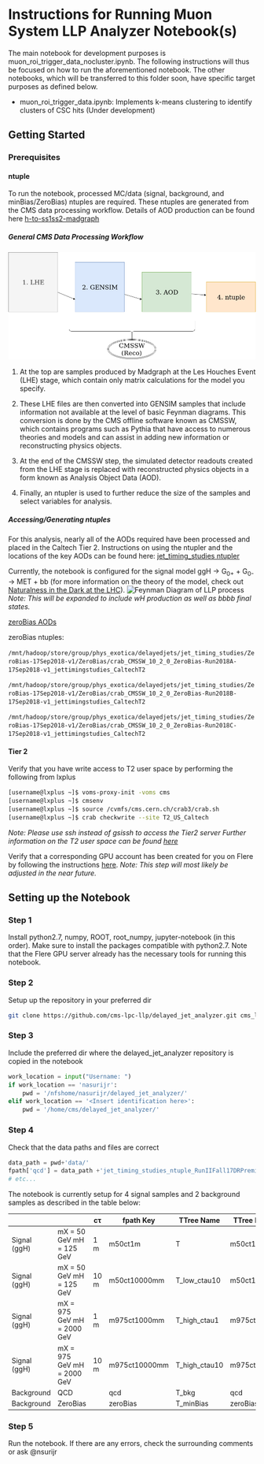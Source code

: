 # Instructions for Running Muon System LLP Analyzer Notebook(s)

The main notebook for development purposes is muon_roi_trigger_data_nocluster.ipynb. The following instructions will thus be focused on how to run the aforementioned notebook. The other notebooks, which will be transferred to this folder soon, have specific target purposes as defined below.
* muon_roi_trigger_data.ipynb: Implements k-means clustering to identify clusters of CSC hits (Under development)

## Getting Started

### Prerequisites

#### ntuple

To run the notebook, processed MC/data (signal, background, and minBias/ZeroBias) ntuples are required. These ntuples are generated from the CMS data processing workflow. Details of AOD production can be found here [h-to-ss1ss2-madgraph](https://github.com/cms-lpc-llp/h-to-ss1ss2-madgraph)

##### *General CMS Data Processing Workflow*
![CMS Data Processing Workflow](cms_workflow(1).png?raw=true)

1. At the top are samples produced by Madgraph at the Les Houches Event (LHE) stage, which contain only matrix calculations for the model you specify. 

2. These LHE files are then converted into GENSIM samples that include information not available at the level of basic Feynman diagrams. This conversion is done by the CMS offline software known as CMSSW, which contains programs such as Pythia that have access to numerous theories and models and can assist in adding new information or reconstructing physics objects. 

3. At the end of the CMSSW step, the simulated detector readouts created from the LHE stage is replaced with reconstructed physics objects in a form known as Analysis Object Data (AOD). 

4. Finally, an ntupler is used to further reduce the size of the samples and select variables for analysis.

##### *Accessing/Generating ntuples*
For this analysis, nearly all of the AODs required have been processed and placed in the Caltech Tier 2. Instructions on using the ntupler and the locations of the key AODs can be found here: [jet_timing_studies ntupler](https://github.com/cms-lpc-llp/jet_timing_studies)

Currently, the notebook is configured for the signal model ggH -> G<sub>0+</sub> + G<sub>0-</sub> -> MET + bb (for more information on the theory of the model, check out [Naturalness in the Dark at the LHC](https://arxiv.org/pdf/1501.05310.pdf)). ![Feynman Diagram of LLP process](http://inspirehep.net/record/1340705/files/glueball_production.png)
*Note: This will be expanded to include wH production as well as bbbb final states.*

[zeroBias AODs](https://cmsweb.cern.ch/das/request?view=list&limit=150&instance=prod%2Fglobal&input=dataset+dataset%3D%2FZeroBias%2FRun2018*-17Sep2018-v*%2FAOD)

zeroBias ntuples:

```/mnt/hadoop/store/group/phys_exotica/delayedjets/jet_timing_studies/ZeroBias-17Sep2018-v1/ZeroBias/crab_CMSSW_10_2_0_ZeroBias-Run2018A-17Sep2018-v1_jettimingstudies_CaltechT2```

```/mnt/hadoop/store/group/phys_exotica/delayedjets/jet_timing_studies/ZeroBias-17Sep2018-v1/ZeroBias/crab_CMSSW_10_2_0_ZeroBias-Run2018B-17Sep2018-v1_jettimingstudies_CaltechT2```

```/mnt/hadoop/store/group/phys_exotica/delayedjets/jet_timing_studies/ZeroBias-17Sep2018-v1/ZeroBias/crab_CMSSW_10_2_0_ZeroBias-Run2018C-17Sep2018-v1_jettimingstudies_CaltechT2```

#### Tier 2
Verify that you have write access to T2 user space by performing the following from lxplus
```bash
[username@lxplus ~]$ voms-proxy-init -voms cms
[username@lxplus ~]$ cmsenv
[username@lxplus ~]$ source /cvmfs/cms.cern.ch/crab3/crab.sh
[username@lxplus ~]$ crab checkwrite --site T2_US_Caltech
```
*Note: Please use ssh instead of gsissh to access the Tier2 server*
*Further information on the T2 user space can be found [here](https://caltech.teamwork.com/#notebooks/119930)*

Verify that a corresponding GPU account has been created for you on Flere by following the instructions [here](https://github.com/cmscaltech/gpuservers).
*Note: This step will most likely be adjusted in the near future.*

## Setting up the Notebook

### Step 1
Install python2.7, numpy, ROOT, root_numpy, jupyter-notebook (in this order). Make sure to install the packages compatible with python2.7. Note that the Flere GPU server already has the necessary tools for running this notebook.

### Step 2
Setup up the repository in your preferred dir
```bash
git clone https://github.com/cms-lpc-llp/delayed_jet_analyzer.git cms_lpc_llp/delayed_jet_analyzer
```

### Step 3
Include the preferred dir where the delayed_jet_analyzer repository is copied in the notebook
```python
work_location = input("Username: ")
if work_location == 'nasurijr':
    pwd = '/nfshome/nasurijr/delayed_jet_analyzer/'
elif work_location == '<Insert identification here>':
    pwd = '/home/cms/delayed_jet_analyzer/'
```

### Step 4
Check that the data paths and files are correct
```python
data_path = pwd+'data/'
fpath['qcd'] = data_path +'jet_timing_studies_ntuple_RunIIFall17DRPremix_QCD_Pt_170to300_TuneCP5_13TeV_pythia8_1.root'
# etc...
```
The notebook is currently setup for 4 signal samples and 2 background samples as described in the table below:

|  |  | c&tau; | fpath Key | TTree Name | TTree Key |
|--------------|----------------------------|--------|---------------|-----------------|-----------|
| Signal (ggH) | mX = 50 GeV mH = 125 GeV | 1 m | m50ct1m | T | m50ct1m |
| Signal (ggH) | mX = 50 GeV mH = 125 GeV | 10 m | m50ct10000mm | T\_low\_ctau10 | m50ct10m |
| Signal (ggH) | mX = 975 GeV mH = 2000 GeV | 1 m | m975ct1000mm | T\_high\_ctau1 | m975ct1m |
| Signal (ggH) | mX = 975 GeV mH = 2000 GeV | 10 m | m975ct10000mm | T\_high\_ctau10 | m975ct10m |
| Background | QCD |  | qcd | T_bkg | qcd |
| Background | ZeroBias |  | zeroBias | T_minBias | zeroBias |

### Step 5
Run the notebook. If there are any errors, check the surrounding comments or ask @nsurijr
